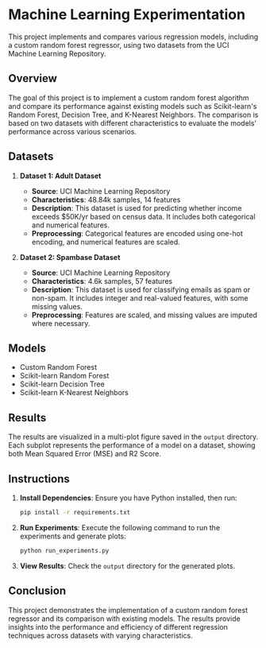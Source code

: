 # Machine Learning Experimentation

This project implements and compares various regression models, including a custom random forest regressor, using two datasets from the UCI Machine Learning Repository.

## Overview

The goal of this project is to implement a custom random forest algorithm and compare its performance against existing models such as Scikit-learn's Random Forest, Decision Tree, and K-Nearest Neighbors. The comparison is based on two datasets with different characteristics to evaluate the models' performance across various scenarios.

## Datasets

1. **Dataset 1: Adult Dataset**
   - **Source**: UCI Machine Learning Repository
   - **Characteristics**: 48.84k samples, 14 features
   - **Description**: This dataset is used for predicting whether income exceeds $50K/yr based on census data. It includes both categorical and numerical features.
   - **Preprocessing**: Categorical features are encoded using one-hot encoding, and numerical features are scaled.

2. **Dataset 2: Spambase Dataset**
   - **Source**: UCI Machine Learning Repository
   - **Characteristics**: 4.6k samples, 57 features
   - **Description**: This dataset is used for classifying emails as spam or non-spam. It includes integer and real-valued features, with some missing values.
   - **Preprocessing**: Features are scaled, and missing values are imputed where necessary.

## Models

- Custom Random Forest
- Scikit-learn Random Forest
- Scikit-learn Decision Tree
- Scikit-learn K-Nearest Neighbors

## Results

The results are visualized in a multi-plot figure saved in the `output` directory. Each subplot represents the performance of a model on a dataset, showing both Mean Squared Error (MSE) and R2 Score.

## Instructions

1. **Install Dependencies**: Ensure you have Python installed, then run:
   ```bash
   pip install -r requirements.txt
   ```

2. **Run Experiments**: Execute the following command to run the experiments and generate plots:
   ```bash
   python run_experiments.py
   ```

3. **View Results**: Check the `output` directory for the generated plots.

## Conclusion

This project demonstrates the implementation of a custom random forest regressor and its comparison with existing models. The results provide insights into the performance and efficiency of different regression techniques across datasets with varying characteristics.
